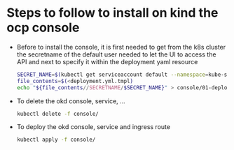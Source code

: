 # Steps to follow to install on kind the ocp console

- Before to install the console, it is first needed to get from the k8s cluster the secretname of the default user needed to let the UI to access
  the API and next to specify it within the deployment yaml resource
  ```bash
  SECRET_NAME=$(kubectl get serviceaccount default --namespace=kube-system -o jsonpath='{.secrets[0].name}')
  file_contents=$(<deployment.yml.tmpl)
  echo "${file_contents//SECRETNAME/$SECRET_NAME}" > console/01-deployment.yml
  ```

- To delete the okd console, service, ...
  ```bash
  kubectl delete -f console/
  ```
- To deploy the okd console, service and ingress route
  ```bash
  kubectl apply -f console/
  ```
